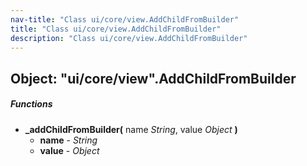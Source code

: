 ```yaml
---
nav-title: "Class ui/core/view.AddChildFromBuilder"
title: "Class ui/core/view.AddChildFromBuilder"
description: "Class ui/core/view.AddChildFromBuilder"
---
```

## Object: "ui/core/view".AddChildFromBuilder

##### Functions
 - **_addChildFromBuilder(** name _String_, value _Object_ **)**
   - **name** - _String_
   - **value** - _Object_